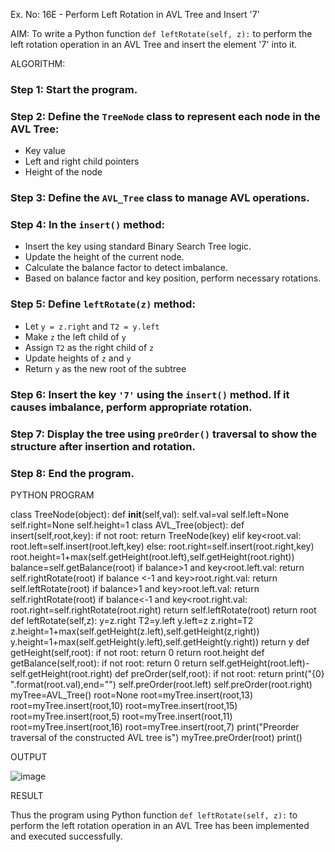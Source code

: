 Ex. No: 16E - Perform Left Rotation in AVL Tree and Insert '7'

AIM:
To write a Python function `def leftRotate(self, z):` to perform the left rotation operation in an AVL Tree and insert the element '7' into it.

ALGORITHM:

### Step 1: Start the program.

### Step 2: Define the `TreeNode` class to represent each node in the AVL Tree:
- Key value
- Left and right child pointers
- Height of the node

### Step 3: Define the `AVL_Tree` class to manage AVL operations.

### Step 4: In the `insert()` method:
- Insert the key using standard Binary Search Tree logic.
- Update the height of the current node.
- Calculate the balance factor to detect imbalance.
- Based on balance factor and key position, perform necessary rotations.

### Step 5: Define `leftRotate(z)` method:
- Let `y = z.right` and `T2 = y.left`
- Make `z` the left child of `y`
- Assign `T2` as the right child of `z`
- Update heights of `z` and `y`
- Return `y` as the new root of the subtree

### Step 6: Insert the key `'7'` using the `insert()` method. If it causes imbalance, perform appropriate rotation.

### Step 7: Display the tree using `preOrder()` traversal to show the structure after insertion and rotation.

### Step 8: End the program.

PYTHON PROGRAM

class TreeNode(object):
    def __init__(self,val):
        self.val=val
        self.left=None
        self.right=None
        self.height=1
class AVL_Tree(object):
    def insert(self,root,key):
        if not root:
            return TreeNode(key)
        elif key<root.val:
            root.left=self.insert(root.left,key)
        else:
            root.right=self.insert(root.right,key)
        root.height=1+max(self.getHeight(root.left),self.getHeight(root.right))
        balance=self.getBalance(root)
        if balance>1 and key<root.left.val:
            return self.rightRotate(root)
        if balance <-1 and key>root.right.val:
            return self.leftRotate(root)
        if balance>1 and key>root.left.val:
            return self.rightRotate(root)
        if balance<-1 and key<root.right.val:
            root.right=self.rightRotate(root.right)
            return self.leftRotate(root)
        return root
    def leftRotate(self,z):
        y=z.right
        T2=y.left
        y.left=z
        z.right=T2
        z.height=1+max(self.getHeight(z.left),self.getHeight(z,right))
        y.height=1+max(self.getHeight(y.left),self.getHeight(y.right))
        return y
    def getHeight(self,root):
        if not root:
            return 0
        return root.height
    def getBalance(self,root):
        if not root:
            return 0
        return self.getHeight(root.left)-self.getHeight(root.right)
    def preOrder(self,root):
        if not root:
            return
        print("{0} ".format(root.val),end="")
        self.preOrder(root.left)
        self.preOrder(root.right)
myTree=AVL_Tree()
root=None
root=myTree.insert(root,13)
root=myTree.insert(root,10)
root=myTree.insert(root,15)
root=myTree.insert(root,5)
root=myTree.insert(root,11)
root=myTree.insert(root,16)
root=myTree.insert(root,7)
print("Preorder traversal of the constructed AVL tree is")
myTree.preOrder(root)
print()

OUTPUT

![image](https://github.com/user-attachments/assets/fcb6588e-a496-4359-8bbd-bf228d8ed84a)


RESULT

Thus the program using Python function `def leftRotate(self, z):` to perform the left rotation operation in an AVL Tree has been implemented and executed successfully.
